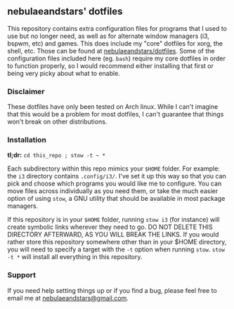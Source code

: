 ## nebulaeandstars' dotfiles

This repository contains extra configuration files for programs that I used to use but no longer need, as well as for alternate window managers (i3, bspwm, etc) and games. This does include my "core" dotfiles for xorg, the shell, etc. Those can be found at [nebulaeandstars/dotfiles](https://github.com/nebulaeandstars/dotfiles). Some of the configuration files included here (eg. `bash`) require my core dotfiles in order to function properly, so I would recommend either installing that first or being very picky about what to enable.

### Disclaimer

These dotfiles have only been tested on Arch linux. While I can't imagine that this would be a problem for most dotfiles, I can't guarantee that things won't break on other distributions.

### Installation

**tl;dr:** `cd this_repo ; stow -t ~ *`

Each subdirectory within this repo mimics your `$HOME` folder. For example: the `i3` directory contains `.config/i3/`. I've set it up this way so that you can pick and choose which programs you would like me to configure. You can move files across individually as you need them, or take the much easier option of using `stow`, a GNU utility that should be available in most package managers.

If this repository is in your `$HOME` folder, running `stow i3` (for instance) will create symbolic links wherever they need to go. DO NOT DELETE THIS DIRECTORY AFTERWARD, AS YOU WILL BREAK THE LINKS. If you would rather store this repository somewhere other than in your $HOME directory, you will need to specify a target with the `-t` option when running `stow`. `stow -t *` will install all everything in this repository.

### Support

If you need help setting things up or if you find a bug, please feel free to email me at nebulaeandstars@gmail.com.
